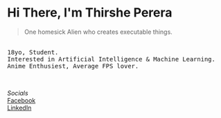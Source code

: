 # Hi There, I'm Thirshe Perera<br>
> One homesick Alien who creates executable things. <br>


<br>
<div style="font-family: monospace;">
18yo, Student. <br>
Interested in Artificial Intelligence & Machine Learning.<br>
Anime Enthusiest, Average FPS lover.<br><br><br></div>


*Socials* <br>
 [Facebook](https://web.facebook.com/thirshe.perera)<br>[LinkedIn](https://www.linkedin.com/in/thirshe-perera-109644276/?lipi=urn%3Ali%3Apage%3Aprofile_common_profile_index%3Bd5c976e4-ae37-497b-b3bd-851b508d983c)


